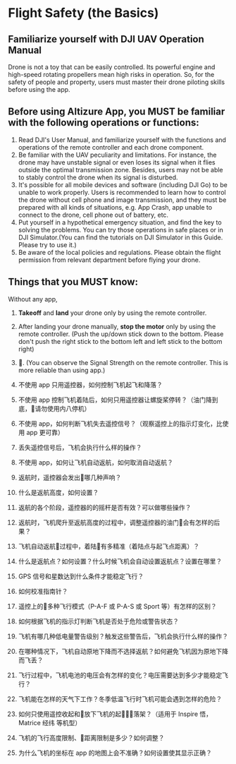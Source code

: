 # Flight Safety (the Basics)

## Familiarize yourself with DJI UAV Operation Manual

Drone is not a toy that can be easily controlled. Its powerful engine and high-speed rotating propellers mean high risks in operation. So, for the safety of people and property, users must master their drone piloting skills before using the app.

## Before using Altizure App, you MUST be familiar with the following operations or functions:

1. Read DJI's User Manual, and familiarize yourself with the functions and operations of the remote controller and each drone component.
2. Be familiar with the UAV peculiarity and limitations. For instance, the drone may have unstable signal or even loses its signal when it flies outside the optimal transmission zone. Besides, users may not be able to stably control the drone when its signal is disturbed.
3. It's possible for all mobile devices and software (including DJI Go) to be unable to work properly. Users is recommended to learn how to control the drone without cell phone and image transmission, and they must be prepared with all kinds of situations, e.g. App Crash, app unable to connect to the drone, cell phone out of battery, etc.
4. Put yourself in a hypothetical emergency situation, and find the key to solving the problems. You can try those operations in safe places or in DJI Simulator.(You can find the tutorials on DJI Simulator in this Guide. Please try to use it.)
5. Be aware of the local policies and regulations. Please obtain the flight permission from relevant department before flying your drone.

## Things that you MUST know:

Without any app,
1. **Takeoff** and **land** your drone only by using the remote controller.
2. After landing your drone manually, **stop the motor** only by using the remote controller. (Push the up/down stick down to the bottom. Please don't push the right stick to the bottom left and left stick to the bottom right)
3. . (You can observe the Signal Strength on the remote controller. This is more reliable than using app.)

1. 不使用 app 只用遥控器，如何控制飞机起飞和降落？
2. 不使用 app 控制飞机着陆后，如何只用遥控器让螺旋桨停转？（油门降到底，请勿使用内八停机）
3. 不使用 app，如何判断飞机失去遥控信号？（观察遥控上的指示灯变化，比使用 app 更可靠）
4. 丢失遥控信号后，飞机会执行什么样的操作？
5. 不使用 app，如何让飞机自动返航，如何取消自动返航？
6. 返航时，遥控器会发出哪几种声响？
7. 什么是返航高度，如何设置？
8. 返航的各个阶段，遥控器的的摇杆是否有效？可以做哪些操作？
9. 返航时，飞机爬升至返航高度的过程中，调整遥控器的油门会有怎样的后果？
10. 飞机自动返航过程中，着陆有多精准（着陆点与起飞点距离）？
11. 什么是返航点？如何设置？什么时候飞机会自动设置返航点？设置在哪里？
12. GPS 信号和星数达到什么条件才能稳定飞行？
13. 如何校准指南针？
14. 遥控上的多种飞行模式（P-A-F 或 P-A-S 或 Sport 等）有怎样的区别？
15. 如何根据飞机的指示灯判断飞机是否处于危险或警告状态？
16. 飞机有哪几种低电量警告级别？触发这些警告后，飞机会执行什么样的操作？
17. 在哪种情况下，飞机自动原地下降而不选择返航？如何避免飞机因为原地下降而飞丢？
18. 飞行过程中，飞机电池的电压会有怎样的变化？电压需要达到多少才能稳定飞行？
19. 飞机能在怎样的天气下工作？冬季低温飞行时飞机可能会遇到怎样的危险？
20. 如何只使用遥控收起和放下飞机的起落架？（适用于 Inspire 悟，Matrice 经纬 等机型）
21. 飞机的飞行高度限制、距离限制是多少？如何调整？
22. 为什么飞机的坐标在 app 的地图上会不准确？如何设置使其显示正确？

